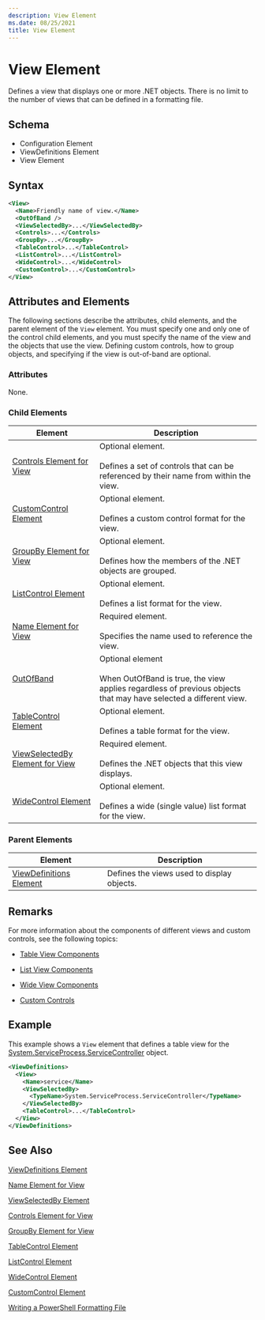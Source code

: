 ```yaml
---
description: View Element
ms.date: 08/25/2021
title: View Element
---
```

# View Element

Defines a view that displays one or more .NET objects. There is no limit to the number of views that
can be defined in a formatting file.

## Schema

- Configuration Element
- ViewDefinitions Element
- View Element

## Syntax

```xml
<View>
  <Name>Friendly name of view.</Name>
  <OutOfBand />
  <ViewSelectedBy>...</ViewSelectedBy>
  <Controls>...</Controls>
  <GroupBy>...</GroupBy>
  <TableControl>...</TableControl>
  <ListControl>...</ListControl>
  <WideControl>...</WideControl>
  <CustomControl>...</CustomControl>
</View>
```

## Attributes and Elements

The following sections describe the attributes, child elements, and the parent element of the `View`
element. You must specify one and only one of the control child elements, and you must specify the
name of the view and the objects that use the view. Defining custom controls, how to group objects,
and specifying if the view is out-of-band are optional.

### Attributes

None.

### Child Elements

|Element|Description|
|-------------|-----------------|
|[Controls Element for View](./controls-element-for-view-format.md)|Optional element.<br /><br /> Defines a set of controls that can be referenced by their name from within the view.|
|[CustomControl Element](./customcontrol-element-for-view-format.md)|Optional element.<br /><br /> Defines a custom control format for the view.|
|[GroupBy Element for View](./groupby-element-for-view-format.md)|Optional element.<br /><br /> Defines how the members of the .NET objects are grouped.|
|[ListControl Element](./listcontrol-element-format.md)|Optional element.<br /><br /> Defines a list format for the view.|
|[Name Element for View](./name-element-for-view-format.md)|Required element.<br /><br /> Specifies the name used to reference the view.|
|[OutOfBand](./outofband-element-for-view-format.md)|Optional element<br /><br />When OutOfBand is true, the view applies regardless of previous objects that may have selected a different view.|
|[TableControl Element](./tablecontrol-element-format.md)|Optional element.<br /><br /> Defines a table format for the view.|
|[ViewSelectedBy Element for View](./viewselectedby-element-format.md)|Required element.<br /><br /> Defines the .NET objects that this view displays.|
|[WideControl Element](./widecontrol-element-format.md)|Optional element.<br /><br /> Defines a wide (single value) list format for the view.|

### Parent Elements

|Element|Description|
|-------------|-----------------|
|[ViewDefinitions Element](./viewdefinitions-element-format.md)|Defines the views used to display objects.|

## Remarks

For more information about the components of different views and custom controls, see the following
topics:

- [Table View Components](./creating-a-table-view.md)

- [List View Components](./creating-a-list-view.md)

- [Wide View Components](./creating-a-wide-view.md)

- [Custom Controls](./creating-custom-controls.md)

## Example

This example shows a `View` element that defines a table view for the [System.ServiceProcess.ServiceController](/dotnet/api/System.ServiceProcess.ServiceController)
object.

```xml
<ViewDefinitions>
  <View>
    <Name>service</Name>
    <ViewSelectedBy>
      <TypeName>System.ServiceProcess.ServiceController</TypeName>
    </ViewSelectedBy>
    <TableControl>...</TableControl>
  </View>
</ViewDefinitions>

```

## See Also

[ViewDefinitions Element](./viewdefinitions-element-format.md)

[Name Element for View](./name-element-for-view-format.md)

[ViewSelectedBy Element](./viewselectedby-element-format.md)

[Controls Element for View](./controls-element-for-view-format.md)

[GroupBy Element for View](./groupby-element-for-view-format.md)

[TableControl Element](./tablecontrol-element-format.md)

[ListControl Element](./listcontrol-element-format.md)

[WideControl Element](./widecontrol-element-format.md)

[CustomControl Element](./customcontrol-element-for-groupby-format.md)

[Writing a PowerShell Formatting File](./writing-a-powershell-formatting-file.md)
